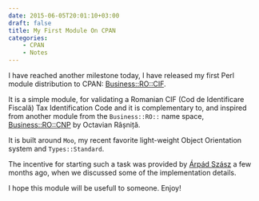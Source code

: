 ```yaml
---
date: 2015-06-05T20:01:10+03:00
draft: false
title: My First Module On CPAN
categories:
    - CPAN
    - Notes
---
```


I have reached another milestone today, I have released my first Perl
module distribution to CPAN:
[Business::RO::CIF](https://metacpan.org/release/Business-RO-CIF).

It is a simple module, for validating a Romanian CIF (Cod de
Identificare Fiscală) Tax Identification Code and it is complementary
to, and inspired from another module from the `Business::RO::` name
space,
[Business::RO::CNP](https://metacpan.org/release/Business-RO-CNP) by
Octavian Râșniță.

It is built around `Moo`, my recent favorite light-weight Object
Orientation system and `Types::Standard`.

The incentive for starting such a task was provided by [Árpád
Szász](http://www.plenum.ro/) a few months ago, when we discussed some
of the implementation details.

I hope this module will be usefull to someone.  Enjoy!

